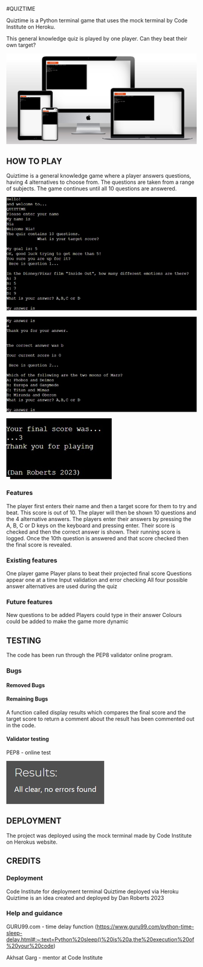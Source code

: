 #QUIZTIME

Quiztime is a Python terminal game that uses the mock terminal by Code Institute on Heroku.

This general knowledge quiz is played by one player. Can they beat their own target?

![Screenshot](assets/images/pic0.jpg)

## HOW TO PLAY

Quiztime is a general knowledge game where a player answers questions, having 4 alternatives to choose from. The questions are taken from a range of subjects. The game continues until all 10 questions are answered.

![Screenshot](assets/images/pic1.jpg)

![Screenshot](assets/images/pic2.jpg)

![Screenshot](assets/images/pic3.jpg)

### Features

The player first enters their name and then a target score for them to try and beat. This score is out of 10.
The player will then be shown 10 questions and the 4 alternative answers. The players enter their answers by pressing the A, B, C or D keys on the keyboard and pressing enter. Their score is checked and then the correct answer is shown. Their running score is logged. Once the 10th question is answered and that score checked then the final score is revealed.

### Existing features

One player game
Player plans to beat their projected final score
Questions appear one at a time
Input validation and error checking
All four possible answer alternatives are used during the quiz

### Future features

New questions to be added
Players could type in their answer
Colours could be added to make the game more dynamic

## TESTING

The code has been run through the PEP8 validator online program.

### Bugs

#### Removed Bugs

#### Remaining Bugs

A function called display results which compares the final score and the target score to return a comment about the result has been commented out in the code.

#### Validator testing

PEP8 - online test

![Screenshot](assets/images/PEP8%20check.jpg)

## DEPLOYMENT

The project was deployed using the mock terminal made by Code Institute on Herokus website.

## CREDITS

### Deployment

Code Institute for deployment terminal
Quiztime deployed via Heroku
Quiztime is an idea created and deployed by Dan Roberts 2023

### Help and guidance

GURU99.com - time delay function
(https://www.guru99.com/python-time-sleep-delay.html#:~:text=Python%20sleep()%20is%20a,the%20execution%20of%20your%20code)

Akhsat Garg - mentor at Code Institute